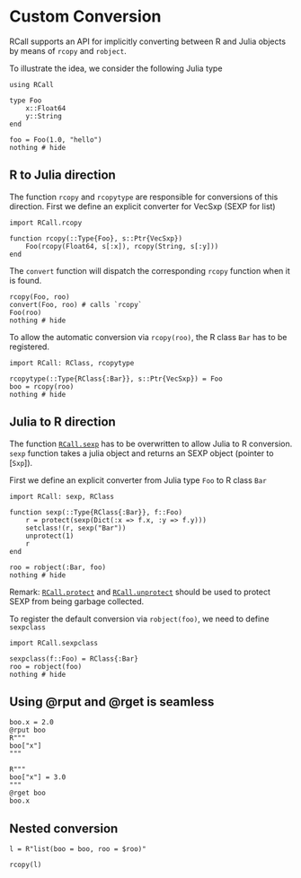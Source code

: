 # Custom Conversion

RCall supports an API for implicitly converting between R and Julia objects by means of `rcopy` and `robject`.

To illustrate the idea, we consider the following Julia type

```@setup 2
using RCall
```

```@example 2
type Foo
    x::Float64
    y::String
end
```

```@example 2
foo = Foo(1.0, "hello") 
nothing # hide
```


## R to Julia direction

The function `rcopy` and `rcopytype` are responsible for conversions of this
direction. First we define an explicit converter for VecSxp (SEXP for list)


```@example 2
import RCall.rcopy

function rcopy(::Type{Foo}, s::Ptr{VecSxp})
    Foo(rcopy(Float64, s[:x]), rcopy(String, s[:y]))
end
```

The `convert` function will dispatch the corresponding `rcopy` function when it is found.

```@example 2
rcopy(Foo, roo)
convert(Foo, roo) # calls `rcopy`
Foo(roo)
nothing # hide
```

To allow the automatic conversion via `rcopy(roo)`, the R class `Bar` has to be registered.

```@example 2
import RCall: RClass, rcopytype

rcopytype(::Type{RClass{:Bar}}, s::Ptr{VecSxp}) = Foo
boo = rcopy(roo)
nothing # hide
```


## Julia to R direction

The function [`RCall.sexp`](@ref) has to be overwritten to allow Julia to R
conversion. `sexp` function takes a julia object and returns an SEXP object
(pointer to [`Sxp`]).

First we define an explicit converter from Julia type `Foo` to R class `Bar`

```@example 2
import RCall: sexp, RClass

function sexp(::Type{RClass{:Bar}}, f::Foo)
    r = protect(sexp(Dict(:x => f.x, :y => f.y)))
    setclass!(r, sexp("Bar"))
    unprotect(1)
    r
end

roo = robject(:Bar, foo)
nothing # hide
```

Remark: [`RCall.protect`](@ref) and [`RCall.unprotect`](@ref) should be used to protect SEXP from being garbage collected.

To register the default conversion via `robject(foo)`, we need to define `sexpclass`

```@example 2
import RCall.sexpclass

sexpclass(f::Foo) = RClass{:Bar}
roo = robject(foo)
nothing # hide
```

## Using @rput and @rget is seamless

```@example 2
boo.x = 2.0
@rput boo
R"""
boo["x"]
"""
```

```@example 2
R"""
boo["x"] = 3.0
"""
@rget boo
boo.x
```

## Nested conversion

```@example 2
l = R"list(boo = boo, roo = $roo)"
```

```@example 2
rcopy(l)
```
